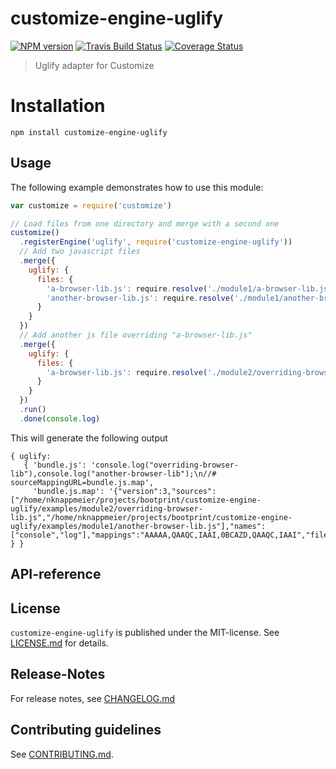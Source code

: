 # customize-engine-uglify 

[![NPM version](https://badge.fury.io/js/customize-engine-uglify.svg)](http://badge.fury.io/js/customize-engine-uglify)
[![Travis Build Status](https://travis-ci.org/bootprint/customize-engine-uglify.svg?branch=master)](https://travis-ci.org/bootprint/customize-engine-uglify)
[![Coverage Status](https://img.shields.io/coveralls/bootprint/customize-engine-uglify.svg)](https://coveralls.io/r/bootprint/customize-engine-uglify)


> Uglify adapter for Customize


# Installation

```
npm install customize-engine-uglify
```

 
## Usage

The following example demonstrates how to use this module:

```js
var customize = require('customize')

// Load files from one directory and merge with a second one
customize()
  .registerEngine('uglify', require('customize-engine-uglify'))
  // Add two javascript files
  .merge({
    uglify: {
      files: {
        'a-browser-lib.js': require.resolve('./module1/a-browser-lib.js'),
        'another-browser-lib.js': require.resolve('./module1/another-browser-lib.js')
      }
    }
  })
  // Add another js file overriding "a-browser-lib.js"
  .merge({
    uglify: {
      files: {
        'a-browser-lib.js': require.resolve('./module2/overriding-browser-lib.js')
      }
    }
  })
  .run()
  .done(console.log)
```

This will generate the following output

```
{ uglify: 
   { 'bundle.js': 'console.log("overriding-browser-lib"),console.log("another-browser-lib");\n//# sourceMappingURL=bundle.js.map',
     'bundle.js.map': '{"version":3,"sources":["/home/nknappmeier/projects/bootprint/customize-engine-uglify/examples/module2/overriding-browser-lib.js","/home/nknappmeier/projects/bootprint/customize-engine-uglify/examples/module1/another-browser-lib.js"],"names":["console","log"],"mappings":"AAAAA,QAAQC,IAAI,0BCAZD,QAAQC,IAAI","file":"bundle.js"}' } }
```

##  API-reference




## License

`customize-engine-uglify` is published under the MIT-license. 
See [LICENSE.md](LICENSE.md) for details.

## Release-Notes
 
For release notes, see [CHANGELOG.md](CHANGELOG.md)
 
## Contributing guidelines

See [CONTRIBUTING.md](CONTRIBUTING.md).